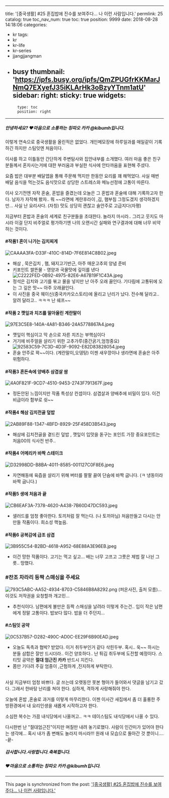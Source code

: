 
---
title: '[중국생활] #25 혼집밥에 진수를 보여주다... 나 이런 사람입니다.'
permlink: 25
catalog: true
toc_nav_num: true
toc: true
position: 9999
date: 2018-08-28 14:18:06
categories:
- kr
tags:
- kr
- kr-life
- kr-series
- jjangjjangman
- busy
thumbnail: 'https://ipfs.busy.org/ipfs/QmZPUGfrKKMarJNmQ7EXyefJ35iKLArHk3oBzyYTnm1atU'
sidebar:
    right:
        sticky: true
widgets:
    -
        type: toc
        position: right
---


##### 안녕하세요? ♥마음으로 소통하는 칭따오 카카 @kibumh입니다.

이렇게 연속으로 중국생활을 올린적은 없었다. 개인메모장에 
하루일과를 매일같이 기록하긴 하지만 스팀잇엔 처음이다.

이사를 하고 이틀동안 간단하게 주변탐사와 집안내부를 소개했다.
여러 마음 좋은 친구분들께서 혼자사는거에 대한 부러움과 
부실한 식사에 안타까움을 표현해 주셨다.

요즘 밥은 대부분 배달앱을 통해 주문해 먹지만 한동안
요리를 꽤 해먹었다. 사실 매번 배달 음식을 먹는것도 음식맛으로
상당한 스트레스와 메뉴선정에 고통이 따른다.

이사 오기전엔 자작 혼술, 혼밥을 즐겼는데 
오늘은 그 혼밥과 혼술에 대해 기록하고자 한다.
남자가 자작해 봤자.. 뭐 ~~라면에 계란후라이 ,김, 햄부침
그정도겠지 생각하겠지만... 사실 난 요리사다. (자칭)
맛도 상당히 괜찮고 술안주로 고급지다(자평)

지금부터 혼밥과 혼술의 세계로 친구분들을 
초대한다. 놀라지 마시라.. 그리고 웃지도 마시라
이걸 단지 비주얼로 평가하기엔 나의  오랜시간 실패와
연구결과에 대해 너무 비약하는 것이다.

 
#### #작품1  혼이 나가는 김치찌게
![CAAAA3FA-D33F-410C-814D-7F6E814C8B02.jpeg](https://ipfs.busy.org/ipfs/QmZPUGfrKKMarJNmQ7EXyefJ35iKLArHk3oBzyYTnm1atU)
- 해삼 , 묵은김치 , 햄, 돼지고기반근, 아주 매운고추외 양념 준비
 - 키포인트 쌀뜬물 - 영양과 국물맛에 깊이를 낸다
![C2222FED-0B92-4975-82E6-A67B19F1C43A.jpeg](https://ipfs.busy.org/ipfs/QmbuTNk5v9ie6stq7LK9gjGdTbcHou4m82s3G2z21JpYh2)
 - 정석은  김치와 고기를 볶고 물을 넣지만 난 아주 오래 끓인다. 
   기다림에 고통뒤에 오는 그 깊은 맛~~ 아주 오래끓인다.
- 이 사진을 중국 웨이신(중국카카오스토리)에 올리고 난리가 났다.
   전수해 달라고..  알려 달라고.. ㅋㅋㅋ 난 쉐프~~

#### #작품 2 깻잎과 치즈를 말아올린 계란말이
![97E3C5E8-140A-4A81-B346-24A5778867A4.jpeg](https://ipfs.busy.org/ipfs/QmQ5EV4hToy5ad2hCRDy3qi6vBqZqTERUzvvKTBUM4Qonx)
 - 깻잎이 핵심이고 막 손으로 자른 치즈는 부핵심이다
 - 거기에 비주얼을 살리기 위한 고추가루(중간굵기,엄청중요)
![92583C59-7C3D-4D3F-9092-E82D83828054.jpeg](https://ipfs.busy.org/ipfs/Qmcj9jdAiaY9MSCRYWLrJxtQkkszdzKdacN7SRrfTGsaAM)
 - 혼술 안주로 꽉~~이다. (계란말이,오뎅탕) 
   이젠 새우깡이나 생라면에 혼술은 아주 위험하다.

#### #작품3 혼돈속에 양배추 삼겹살 쌈
![4A0F821F-9CD7-4510-9453-2743F791367F.jpeg](https://ipfs.busy.org/ipfs/Qmd6dga3bdozHFjxXfam3yJkzh65RjYnRYayZ75hiQgdaY)
 - 정돈안된 느낌이지만 작품 특성상 컨셉이다.
   삼겹살과 양배추에 비밀이 있다. 이건 비급이라 함부로 쉿~~

#### #작품4 해삼 김치전골 덮밥
![2AB89F88-1347-4BFD-8929-25F458D3B543.jpeg](https://ipfs.busy.org/ipfs/QmSQYaUM6nGPz8sQ1FoZK2gUnNQQdCPLcNw3kd9rU5sD7o)
 - 해삼에 김치전골을 곁드린 덮밥 , 깻잎이 입맛을 돋구는 포인트
   가장 중요포인트는 처음00의 식사전 반주..

#### #작품4 어메리카 바짝 스테이크
![D32998DD-B8BA-4011-8585-001127C0F8E6.jpeg](https://ipfs.busy.org/ipfs/QmUCdr3gqr4e6aAtUaj23YX4NugEjrLjaL4ay4JNZmTyFj)
 - 자연해동에 육즙을 살리기 위해 버터를 팔팔 끓여 단숨에 
   바짝 굽니다. (ㅋ 냉동이라 바짝 굽니다.)

#### #작품5 생에 처음과 끝
![CB6EAF3A-7378-4620-A438-7B60D47DC593.jpeg](https://ipfs.busy.org/ipfs/QmddH5Jg7iQ2bBuQre8hGse3GxDLE3ZmRCaAH286QEYsg9)
 - 샐러드를 엄청 좋아한다.  토끼처럼 잘 먹는다. (나 토끼아님)
   처음만들고 다시는 안만들 작품이다. 희소성 핵높음.

#### #작품6  공복감에 급조 삼겹
![3B955C54-B2BD-4618-A952-68E88A3E96EB.jpeg](https://ipfs.busy.org/ipfs/QmcRFhAqyUhHVmdQZGVqKgtncWp7JXNpCTEPiz83ERVfhc)
 - 이건 망한 작품이다.  고기는 먹고 싶고... 배는 너무 고프고
   그릇은 제법 잘 나뉜 그릇.. 망했다.

### #찬조  차라리 등짝 스매싱을 주세요
![793C5ABC-AA52-4934-8703-C5846B8A8292.png](https://ipfs.busy.org/ipfs/QmRYniaYJ28rcF715JaK95DT3HLt7NPciodfNTHRWfomLZ)
(퍼온사진, 출처 모름)... 이것도 저작권을 요청할까 개고민...
- 추천식이다. 남편에게 불만은  등짝 스매싱을 날려라
  이렇게 주는건.. 입이 작은 남편에게 정말 고통이다.
  밥보다 많다. 밥을 더 주던지...

#### #스팀잇 공약
![0C537B57-D282-490C-AD0C-EE29F6B90EAD.jpeg](https://ipfs.busy.org/ipfs/QmX1eBC5doUH7GyxzXMSkUtLVAk26yCss7yurzj37LaBWE)
- 오늘도 독촉과 협박? 받았다. 이거 취두부인거 같다
   삭힌두부.  혹시.. 욱~~ 하시는분들 삼합은 잘만 드시더라..
   이건 양호하다..  난 튀김 취두부에 도전할 예정이다. 
   스티밋 공약은 **절대 엄근진 카카** 반드시 지킨다.
- 쫌만 기다려 주길 엄중이 ,근험하게 ,진지하게 부탁한다.
<br>
사실 지금부터 엄청 바쁘다.
글 쓰는데 오랫동안 못본 형아가 들어와서 댓글을 남기고 갔다.
그래서 한바탕 난리를 쳐야 한다. 심하게, 격하게 사랑해줘야 한다.

오늘에 혼밥 ,혼술로 과거를 이렇게 마무리한다.
이젠 이사간  새집에서 좀 더 훌륭한 주방환경에서
내 요리인생을 새롭게 시작하고자 한다.

소심한 복수는 가끔 내식당에서 나올꺼고..
ㅋㅋ 테이스팀도 내식당에서 나올 수 있다.

다시한번 난 "절대엄근진"이지만 며칠만 내려 놓기로했다. 
사람이 인간미가 있어야 한다는 생각에...
혹시 내가 좀 변해도 놀라지 마시라!!!
원래 내 모습으로 돌아간 것 뿐이니....
-끝-

##### 감사합니다.사랑합니다.축복합니다.
##### ♥마음으로 소통하는 칭따오 카카 @kibumh입니다.




- - -

This page is synchronized from the post: ['[중국생활] #25 혼집밥에 진수를 보여주다... 나 이런 사람입니다.'](https://steemit.com/@kibumh/25)
